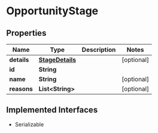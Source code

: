 

# OpportunityStage


## Properties

| Name | Type | Description | Notes |
|------------ | ------------- | ------------- | -------------|
|**details** | [**StageDetails**](StageDetails.md) |  |  [optional] |
|**id** | **String** |  |  |
|**name** | **String** |  |  [optional] |
|**reasons** | **List&lt;String&gt;** |  |  [optional] |


## Implemented Interfaces

* Serializable

